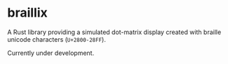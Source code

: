 # braillix

A Rust library providing a simulated dot-matrix display created with
braille unicode characters (`U+2800-28FF`).

Currently under development.
